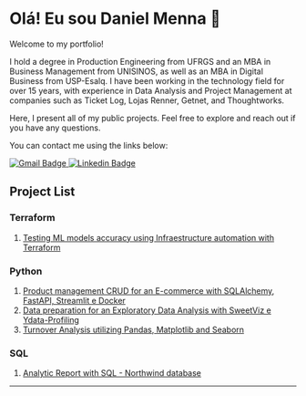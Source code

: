 # Olá! Eu sou Daniel Menna :wave:

Welcome to my portfolio!

I hold a degree in Production Engineering from UFRGS and an MBA in Business Management from UNISINOS, as well as an MBA in Digital Business from USP-Esalq. I have been working in the technology field for over 15 years, with experience in Data Analysis and Project Management at companies such as Ticket Log, Lojas Renner, Getnet, and Thoughtworks.

Here, I present all of my public projects. Feel free to explore and reach out if you have any questions.

You can contact me using the links below:

<a href="mailto:danielmenna@gmail.com" target="_blank">
    <img src="https://img.shields.io/badge/-danielmenna@gmail.com-D14836?style=for-the-badge&logo=gmail&logoColor=white" alt="Gmail Badge" />
</a>
<a href="https://www.linkedin.com/in/daniel-menna/" target="_blank">
    <img src="https://img.shields.io/badge/LinkedIn-0077B5?style=for-the-badge&logo=linkedin&logoColor=white" alt="Linkedin Badge" />
</a>


## Project List

### Terraform
1. [Testing ML models accuracy using Infraestructure automation with Terraform](https://github.com/daniel-menna/IaC_Using_AWS_Terraform)

### Python
1. [Product management CRUD for an E-commerce with SQLAlchemy, FastAPI, Streamlit e Docker](https://github.com/daniel-menna/crud-application)
2. [Data preparation for an Exploratory Data Analysis with SweetViz e Ydata-Profiling](https://github.com/daniel-menna/wip_analise_performance_callcenter)
3. [Turnover Analysis utilizing Pandas, Matplotlib and Seaborn](https://github.com/daniel-menna/Analise-de-Turnover)

### SQL
1. [Analytic Report with SQL - Northwind database](https://github.com/daniel-menna/northwind_sql_analysis)

-------------------------------------------------------------------------------
